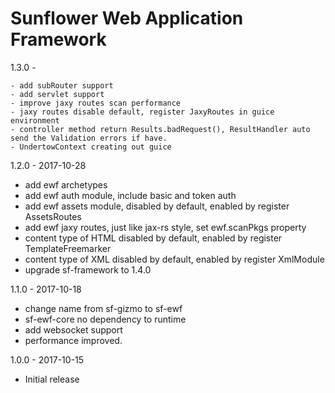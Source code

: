 Sunflower Web Application Framework
======================================
1.3.0 - 

    - add subRouter support
    - add servlet support
    - improve jaxy routes scan performance
    - jaxy routes disable default, register JaxyRoutes in guice environment
    - controller method return Results.badRequest(), ResultHandler auto send the Validation errors if have.
    - UndertowContext creating out guice
    
1.2.0 - 2017-10-28

  - add ewf archetypes
  - add ewf auth module, include basic and token auth
  - add ewf assets module, disabled by default, enabled by register AssetsRoutes
  - add ewf jaxy routes, just like jax-rs style, set ewf.scanPkgs property
  - content type of HTML disabled by default, enabled by register TemplateFreemarker
  - content type of XML disabled by default, enabled by register XmlModule
  - upgrade sf-framework to 1.4.0
  
1.1.0 - 2017-10-18

  - change name from sf-gizmo to sf-ewf
  - sf-ewf-core no dependency to runtime
  - add websocket support
  - performance improved.
  
1.0.0 - 2017-10-15

 - Initial release
